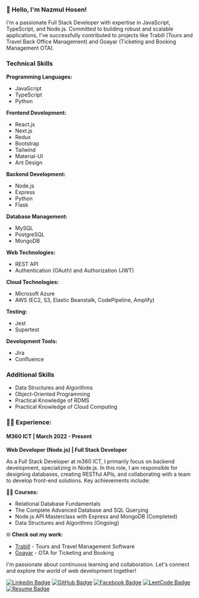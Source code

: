 ### 👋 Hello, I'm Nazmul Hosen!

I'm a passionate Full Stack Developer with expertise in JavaScript, TypeScript, and Node.js. Committed to building robust and scalable applications, I've successfully contributed to projects like Trabill (Tours and Travel Back Office Management) and Goayar (Ticketing and Booking Management OTA).

### Technical Skills

**Programming Languages:**
- JavaScript
- TypeScript
- Python

**Frontend Development:**
- React.js
- Next.js
- Redux
- Bootstrap
- Tailwind
- Material-UI
- Ant Design

**Backend Development:**
- Node.js
- Express
- Python
- Flask

**Database Management:**
- MySQL
- PostgreSQL
- MongoDB

**Web Technologies:**
- REST API
- Authentication (OAuth) and Authorization (JWT)

**Cloud Technologies:**
- Microsoft Azure
- AWS (EC2, S3, Elastic Beanstalk, CodePipeline, Amplify)

**Testing:**
- Jest
- Supertest

**Development Tools:**
- Jira
- Confluence

### Additional Skills

- Data Structures and Algorithms
- Object-Oriented Programming
- Practical Knowledge of RDMS
- Practical Knowledge of Cloud Computing

### 👨‍💻 Experience:
#### M360 ICT | March 2022 - Present
**Web Developer (Node.js) | Full Stack Developer**

As a Full Stack Developer at m360 ICT, I primarily focus on backend development, specializing in Node.js. In this role, I am responsible for designing databases, creating RESTful APIs, and collaborating with a team to develop front-end solutions. Key achievements include:



👨‍💻 **Courses:**
- Relational Database Fundamentals
- The Complete Advanced Database and SQL Querying
- Node.js API Masterclass with Express and MongoDB (Completed)
- Data Structures and Algorithms (Ongoing)

🌐 **Check out my work:**
- [Trabill](https://trabill.biz) - Tours and Travel Management Software
- [Goayar](https://goayar.com) - OTA for Ticketing and Booking

I'm passionate about continuous learning and collaboration. Let's connect and explore the world of web development together!

[![Linkedin Badge](https://img.shields.io/badge/-NazmulHosen-blue?style=flat-square&logo=Linkedin&logoColor=white&link=https://www.linkedin.com/in/nazmul-devs/)](https://www.linkedin.com/in/nazmul-devs/)
[![GitHub Badge](https://img.shields.io/badge/-NazmulHosen-darkgreen?style=flat-square&logo=GitHub&logoColor=white&link=https://github.com/nazmulhosen)](https://github.com/nazmul-devs)
[![Facebook Badge](https://img.shields.io/badge/-NazmulHosen-1877F2?style=flat-square&logo=Facebook&logoColor=white&link=https://www.facebook.com/nazmulhosens)](https://www.facebook.com/nazmulhosens)
[![LeetCode Badge](https://img.shields.io/badge/-NazmulHosen-FFA116?style=flat-square&logo=LeetCode&logoColor=white&link=https://leetcode.com/nazmul-devs/)](https://leetcode.com/nazmul-devs/)
[![Resume Badge](https://img.shields.io/badge/Download%20Resume-Click%20Here-blue?style=flat-square&link=https://drive.google.com/uc?id=1vQlgkxc5omCpXCEkYoekucysFWFSKx94&export=download)](https://drive.google.com/uc?id=1vQlgkxc5omCpXCEkYoekucysFWFSKx94&export=download)
